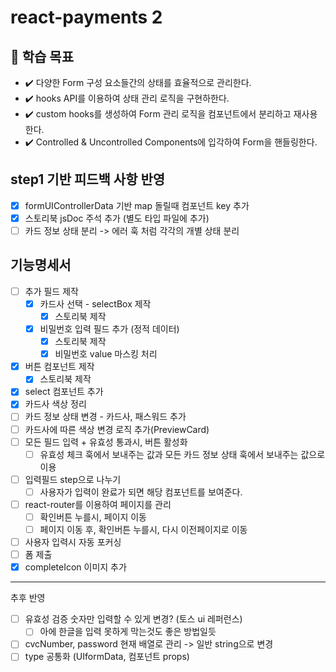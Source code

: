 # react-payments 2

## 📍 학습 목표

- ✔️ 다양한 Form 구성 요소들간의 상태를 효율적으로 관리한다.
- ✔️ hooks API를 이용하여 상태 관리 로직을 구현하한다.
- ✔️ custom hooks를 생성하여 Form 관리 로직을 컴포넌트에서 분리하고 재사용한다.
- ✔️ Controlled & Uncontrolled Components에 입각하여 Form을 핸들링한다.

## step1 기반 피드백 사항 반영

- [x] formUIControllerData 기반 map 돌릴때 컴포넌트 key 추가
- [x] 스토리북 jsDoc 주석 추가 (별도 타입 파일에 추가)
- [ ] 카드 정보 상태 분리 -> 에러 훅 처럼 각각의 개별 상태 분리

## 기능명세서

- [ ] 추가 필드 제작
  - [x] 카드사 선택 - selectBox 제작
    - [x] 스토리북 제작
  - [x] 비밀번호 입력 필드 추가 (정적 데이터)
    - [x] 스토리북 제작
    - [x] 비밀번호 value 마스킹 처리
- [x] 버튼 컴포넌트 제작
  - [x] 스토리북 제작
- [x] select 컴포넌트 추가
- [x] 카드사 색상 정리
- [ ] 카드 정보 상태 변경 - 카드사, 패스워드 추가
- [ ] 카드사에 따른 색상 변경 로직 추가(PreviewCard)
- [ ] 모든 필드 입력 + 유효성 통과시, 버튼 활성화
  - [ ] 유효성 체크 훅에서 보내주는 값과 모든 카드 정보 상태 훅에서 보내주는 값으로 이용
- [ ] 입력필드 step으로 나누기
  - [ ] 사용자가 입력이 완료가 되면 해당 컴포넌트를 보여준다.
- [ ] react-router를 이용하여 페이지를 관리
  - [ ] 확인버튼 누를시, 페이지 이동
  - [ ] 페이지 이동 후, 확인버튼 누를시, 다시 이전페이지로 이동
- [ ] 사용자 입력시 자동 포커싱
- [ ] 폼 제출
- [x] completeIcon 이미지 추가

---

추후 반영

- [ ] 유효성 검증 숫자만 입력할 수 있게 변경? (토스 ui 레퍼런스)
  - [ ] 아에 한글을 입력 못하게 막는것도 좋은 방법일듯
- [ ] cvcNumber, password 현재 배열로 관리 -> 일반 string으로 변경
- [ ] type 공통화 (UIformData, 컴포넌트 props)
